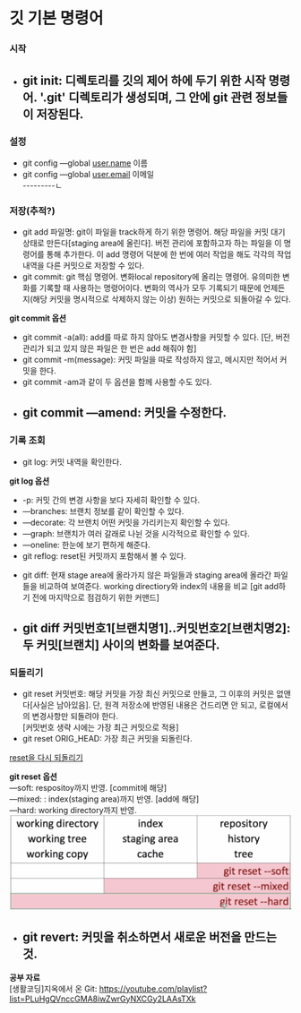 # 깃 기본 명령어
### 시작   
* git init: 디렉토리를 깃의 제어 하에 두기 위한 시작 명령어. '.git' 디렉토리가 생성되며, 그 안에 git 관련 정보들이 저장된다.   
   ---------
### 설정   
* git config —global [user.name](http://user.name) 이름   
* git config —global [user.email](http://user.email) 이메일   
   ---------ㄴ
### 저장(추적?)   
* git add 파일명: git이 파일을 track하게 하기 위한 명령어. 해당 파일을 커밋 대기 상태로 만든다[staging area에 올린다]. 버전 관리에 포함하고자 하는 파일을 이 명령어를 통해 추가한다. 이 add 명령어 덕분에 한 번에 여러 작업을 해도 각각의 작업 내역을 다른 커밋으로 저장할 수 있다.      
* git commit: git 핵심 명령어. 변화local repository에 올리는 명령어. 유의미한 변화를 기록할 때 사용하는 명령어이다. 변화의 역사가 모두 기록되기 때문에 언제든지(해당 커밋을 명시적으로 삭제하지 않는 이상) 원하는 커밋으로 되돌아갈 수 있다.        
    
__git commit 옵션__   
- git commit -a(all): add를 따로 하지 않아도 변경사항을 커밋할 수 있다. [단, 버전 관리가 되고 있지 않은 파일은 한 번은 add 해줘야 함]   
- git commit -m(message): 커밋 파일을 따로 작성하지 않고, 메시지만 적어서 커밋을 한다.   
- git commit -am과 같이 두 옵션을 함께 사용할 수도 있다.   
- git commit —amend: 커밋을 수정한다.      
    -----------
### 기록 조회   
* git log: 커밋 내역을 확인한다.   
    
__git log 옵션__   
- -p: 커밋 간의 변경 사항을 보다 자세히 확인할 수 있다.   
- —branches: 브랜치 정보를 같이 확인할 수 있다.   
- —decorate: 각 브랜치 어떤 커밋을 가리키는지 확인할 수 있다.   
- —graph: 브랜치가 여러 갈래로 나뉜 것을 시각적으로 확인할 수 있다.   
- —oneline: 한눈에 보기 편하게 해준다.   
- git reflog: reset된 커밋까지 포함해서 볼 수 있다.   
   
* git diff: 현재 stage area에 올라가지 않은 파일들과 staging area에 올라간 파일들을 비교하여 보여준다. working directiory와 index의 내용을 비교 [git add하기 전에 마지막으로 점검하기 위한 커맨드]   
* git diff 커밋번호1[브랜치명1]..커밋번호2[브랜치명2]: 두 커밋[브랜치] 사이의 변화를 보여준다.   
    -----------
### **되돌리기**   
* git reset 커밋번호: 해당 커밋을 가장 최신 커밋으로 만들고, 그 이후의 커밋은 없앤다[사실은 남아있음]. 단, 원격 저장소에 반영된 내용은 건드리면 안 되고, 로컬에서의 변경사항만 되돌려야 한다.   
[커밋번호 생략 시에는 가장 최근 커밋으로 적용]   
* git reset ORIG_HEAD: 가장 최근 커밋을 되돌린다.    
   
[reset을 다시 되돌리기](https://www.youtube.com/watch?v=P-EJ-Tkb5FM&list=PLuHgQVnccGMA8iwZwrGyNXCGy2LAAsTXk&index=29)   
   
__git reset 옵션__   
—soft: respositoy까지 반영. [commit에 해당]   
—mixed: : index(staging area)까지 반영. [add에 해당]   
—hard: working directory까지 반영.   
![git_reset](./img/git_reset.png)   
   
- git revert: 커밋을 취소하면서 새로운 버전을 만드는 것.   
   ----------
__공부 자료__   
[생활코딩]지옥에서 온 Git: https://youtube.com/playlist?list=PLuHgQVnccGMA8iwZwrGyNXCGy2LAAsTXk